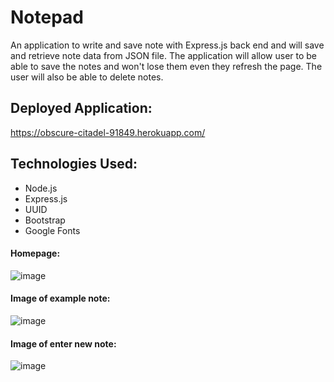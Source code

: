 # Notepad

An application to write and save note with Express.js back end and will save and retrieve note data from JSON file. The application will allow user to be able to save the notes and won't lose them even they refresh the page. The user will also be able to delete notes.

## Deployed Application: 
https://obscure-citadel-91849.herokuapp.com/

## Technologies Used: 
* Node.js
* Express.js
* UUID 
* Bootstrap
* Google Fonts 

#### Homepage: 

![image](https://user-images.githubusercontent.com/75647359/155443739-cf3f95eb-3775-4897-93f5-41d84feb6eb5.png)

#### Image of example note: 

![image](https://user-images.githubusercontent.com/75647359/155443616-ed950f35-52ac-42a3-a261-8c0094371507.png)

#### Image of enter new note:

![image](https://user-images.githubusercontent.com/75647359/155443677-4d654c08-bae6-4b4d-baae-2fd78ff8d3e1.png)
